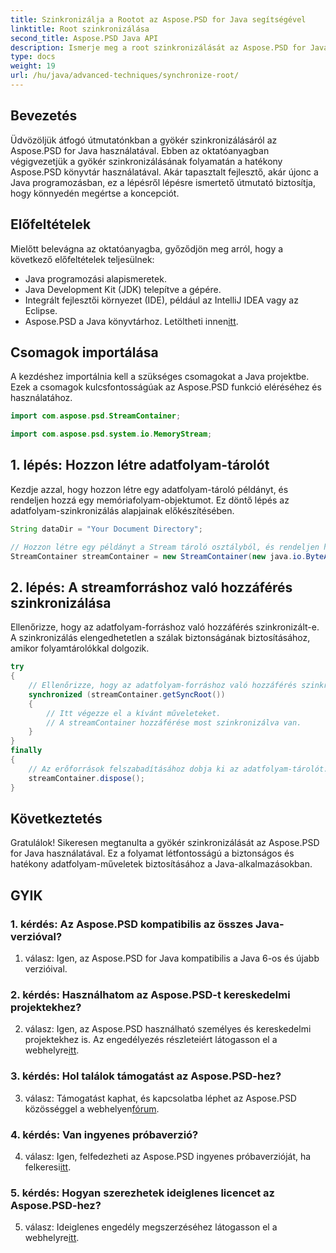 ```yaml
---
title: Szinkronizálja a Rootot az Aspose.PSD for Java segítségével
linktitle: Root szinkronizálása
second_title: Aspose.PSD Java API
description: Ismerje meg a root szinkronizálását az Aspose.PSD for Java használatával. Kövesse lépésről lépésre útmutatónkat a hatékony Java adatfolyam-műveletek érdekében.
type: docs
weight: 19
url: /hu/java/advanced-techniques/synchronize-root/
---
```

## Bevezetés

Üdvözöljük átfogó útmutatónkban a gyökér szinkronizálásáról az Aspose.PSD for Java használatával. Ebben az oktatóanyagban végigvezetjük a gyökér szinkronizálásának folyamatán a hatékony Aspose.PSD könyvtár használatával. Akár tapasztalt fejlesztő, akár újonc a Java programozásban, ez a lépésről lépésre ismertető útmutató biztosítja, hogy könnyedén megértse a koncepciót.

## Előfeltételek

Mielőtt belevágna az oktatóanyagba, győződjön meg arról, hogy a következő előfeltételek teljesülnek:

- Java programozási alapismeretek.
- Java Development Kit (JDK) telepítve a gépére.
- Integrált fejlesztői környezet (IDE), például az IntelliJ IDEA vagy az Eclipse.
-  Aspose.PSD a Java könyvtárhoz. Letöltheti innen[itt](https://releases.aspose.com/psd/java/).

## Csomagok importálása

A kezdéshez importálnia kell a szükséges csomagokat a Java projektbe. Ezek a csomagok kulcsfontosságúak az Aspose.PSD funkció eléréséhez és használatához.

```java
import com.aspose.psd.StreamContainer;

import com.aspose.psd.system.io.MemoryStream;
```

## 1. lépés: Hozzon létre adatfolyam-tárolót

Kezdje azzal, hogy hozzon létre egy adatfolyam-tároló példányt, és rendeljen hozzá egy memóriafolyam-objektumot. Ez döntő lépés az adatfolyam-szinkronizálás alapjainak előkészítésében.

```java
String dataDir = "Your Document Directory";

// Hozzon létre egy példányt a Stream tároló osztályból, és rendeljen hozzá egy memóriafolyam objektumot.
StreamContainer streamContainer = new StreamContainer(new java.io.ByteArrayInputStream(new byte[0]));
```

## 2. lépés: A streamforráshoz való hozzáférés szinkronizálása

Ellenőrizze, hogy az adatfolyam-forráshoz való hozzáférés szinkronizált-e. A szinkronizálás elengedhetetlen a szálak biztonságának biztosításához, amikor folyamtárolókkal dolgozik.

```java
try
{
    // Ellenőrizze, hogy az adatfolyam-forráshoz való hozzáférés szinkronizálva van-e.
    synchronized (streamContainer.getSyncRoot())
    {
        // Itt végezze el a kívánt műveleteket.
        // A streamContainer hozzáférése most szinkronizálva van.
    }
}
finally
{
    // Az erőforrások felszabadításához dobja ki az adatfolyam-tárolót.
    streamContainer.dispose();
}
```

## Következtetés

Gratulálok! Sikeresen megtanulta a gyökér szinkronizálását az Aspose.PSD for Java használatával. Ez a folyamat létfontosságú a biztonságos és hatékony adatfolyam-műveletek biztosításához a Java-alkalmazásokban.

## GYIK

### 1. kérdés: Az Aspose.PSD kompatibilis az összes Java-verzióval?

1. válasz: Igen, az Aspose.PSD for Java kompatibilis a Java 6-os és újabb verzióival.

### 2. kérdés: Használhatom az Aspose.PSD-t kereskedelmi projektekhez?

2. válasz: Igen, az Aspose.PSD használható személyes és kereskedelmi projektekhez is. Az engedélyezés részleteiért látogasson el a webhelyre[itt](https://purchase.aspose.com/buy).

### 3. kérdés: Hol találok támogatást az Aspose.PSD-hez?

 3. válasz: Támogatást kaphat, és kapcsolatba léphet az Aspose.PSD közösséggel a webhelyen[fórum](https://forum.aspose.com/c/psd/34).

### 4. kérdés: Van ingyenes próbaverzió?

 4. válasz: Igen, felfedezheti az Aspose.PSD ingyenes próbaverzióját, ha felkeresi[itt](https://releases.aspose.com/).

### 5. kérdés: Hogyan szerezhetek ideiglenes licencet az Aspose.PSD-hez?

 5. válasz: Ideiglenes engedély megszerzéséhez látogasson el a webhelyre[itt](https://purchase.aspose.com/temporary-license/).
